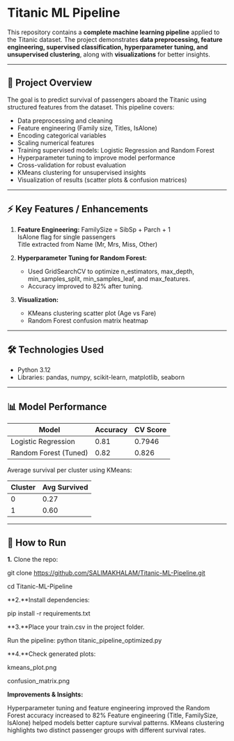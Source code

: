 # Titanic ML Pipeline

This repository contains a **complete machine learning pipeline** applied to the Titanic dataset. The project demonstrates **data preprocessing, feature engineering, supervised classification, hyperparameter tuning, and unsupervised clustering**, along with **visualizations** for better insights.

---

## 📝 Project Overview

The goal is to predict survival of passengers aboard the Titanic using structured features from the dataset. This pipeline covers:  

- Data preprocessing and cleaning  
- Feature engineering (Family size, Titles, IsAlone)  
- Encoding categorical variables  
- Scaling numerical features  
- Training supervised models: Logistic Regression and Random Forest  
- Hyperparameter tuning to improve model performance  
- Cross-validation for robust evaluation  
- KMeans clustering for unsupervised insights  
- Visualization of results (scatter plots & confusion matrices)

---

## ⚡ Key Features / Enhancements

1. **Feature Engineering:**
   FamilySize = SibSp + Parch + 1  
   IsAlone flag for single passengers  
   Title extracted from Name (Mr, Mrs, Miss, Other)  

2. **Hyperparameter Tuning for Random Forest:**
   - Used GridSearchCV to optimize n_estimators, max_depth, min_samples_split, min_samples_leaf, and max_features.  
   - Accuracy improved to 82% after tuning.  

3. **Visualization:**
   - KMeans clustering scatter plot (Age vs Fare)  
   - Random Forest confusion matrix heatmap  

---

## 🛠 Technologies Used

- Python 3.12
- Libraries: pandas, numpy, scikit-learn, matplotlib, seaborn  

---

## 📊 Model Performance

| Model                    | Accuracy | CV Score |
|---------------------------|----------|----------|
| Logistic Regression       | 0.81     | 0.7946   |
| Random Forest (Tuned)     | 0.82     | 0.826    |

Average survival per cluster using KMeans:  

| Cluster | Avg Survived |
|---------|--------------|
| 0       | 0.27         |
| 1       | 0.60         |

---

## 🚀 How to Run

**1.** Clone the repo:


git clone https://github.com/SALIMAKHALAM/Titanic-ML-Pipeline.git

cd Titanic-ML-Pipeline

**2.**Install dependencies:

pip install -r requirements.txt

**3.**Place your train.csv in the project folder.

Run the pipeline:
python titanic_pipeline_optimized.py

**4.**Check generated plots:

kmeans_plot.png

confusion_matrix.png

**Improvements & Insights:**

Hyperparameter tuning and feature engineering improved the Random Forest accuracy increased to 82%
Feature engineering (Title, FamilySize, IsAlone) helped models better capture survival patterns.
KMeans clustering highlights two distinct passenger groups with different survival rates.


